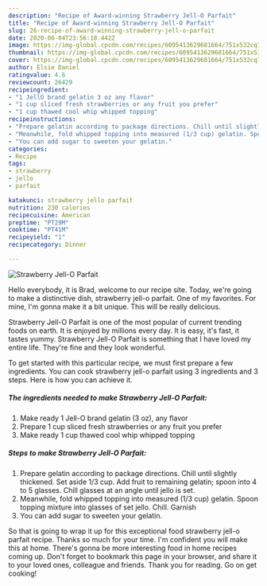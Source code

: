 ```yaml
---
description: "Recipe of Award-winning Strawberry Jell-O Parfait"
title: "Recipe of Award-winning Strawberry Jell-O Parfait"
slug: 26-recipe-of-award-winning-strawberry-jell-o-parfait
date: 2020-06-04T23:56:18.442Z
image: https://img-global.cpcdn.com/recipes/6095413629681664/751x532cq70/strawberry-jell-o-parfait-recipe-main-photo.jpg
thumbnail: https://img-global.cpcdn.com/recipes/6095413629681664/751x532cq70/strawberry-jell-o-parfait-recipe-main-photo.jpg
cover: https://img-global.cpcdn.com/recipes/6095413629681664/751x532cq70/strawberry-jell-o-parfait-recipe-main-photo.jpg
author: Elsie Daniel
ratingvalue: 4.6
reviewcount: 26429
recipeingredient:
- "1 JellO brand gelatin 3 oz any flavor"
- "1 cup sliced fresh strawberries or any fruit you prefer"
- "1 cup thawed cool whip whipped topping"
recipeinstructions:
- "Prepare gelatin according to package directions. Chill until slightly thickened. Set aside 1/3 cup. Add fruit to remaining gelatin; spoon into 4 to 5 glasses. Chill glasses at an angle until jello is set."
- "Meanwhile, fold whipped topping into measured (1/3 cup) gelatin. Spoon topping mixture into glasses of set jello. Chill. Garnish"
- "You can add sugar to sweeten your gelatin."
categories:
- Recipe
tags:
- strawberry
- jello
- parfait

katakunci: strawberry jello parfait 
nutrition: 230 calories
recipecuisine: American
preptime: "PT29M"
cooktime: "PT41M"
recipeyield: "1"
recipecategory: Dinner

---
```



![Strawberry Jell-O Parfait](https://img-global.cpcdn.com/recipes/6095413629681664/751x532cq70/strawberry-jell-o-parfait-recipe-main-photo.jpg)

Hello everybody, it is Brad, welcome to our recipe site. Today, we're going to make a distinctive dish, strawberry jell-o parfait. One of my favorites. For mine, I'm gonna make it a bit unique. This will be really delicious.



Strawberry Jell-O Parfait is one of the most popular of current trending foods on earth. It is enjoyed by millions every day. It is easy, it's fast, it tastes yummy. Strawberry Jell-O Parfait is something that I have loved my entire life. They're fine and they look wonderful.


To get started with this particular recipe, we must first prepare a few ingredients. You can cook strawberry jell-o parfait using 3 ingredients and 3 steps. Here is how you can achieve it.

<!--inarticleads1-->

##### The ingredients needed to make Strawberry Jell-O Parfait:

1. Make ready 1 Jell-O brand gelatin (3 oz), any flavor
1. Prepare 1 cup sliced fresh strawberries or any fruit you prefer
1. Make ready 1 cup thawed cool whip whipped topping




<!--inarticleads2-->

##### Steps to make Strawberry Jell-O Parfait:

1. Prepare gelatin according to package directions. Chill until slightly thickened. Set aside 1/3 cup. Add fruit to remaining gelatin; spoon into 4 to 5 glasses. Chill glasses at an angle until jello is set.
1. Meanwhile, fold whipped topping into measured (1/3 cup) gelatin. Spoon topping mixture into glasses of set jello. Chill. Garnish
1. You can add sugar to sweeten your gelatin.




So that is going to wrap it up for this exceptional food strawberry jell-o parfait recipe. Thanks so much for your time. I'm confident you will make this at home. There's gonna be more interesting food in home recipes coming up. Don't forget to bookmark this page in your browser, and share it to your loved ones, colleague and friends. Thank you for reading. Go on get cooking!
